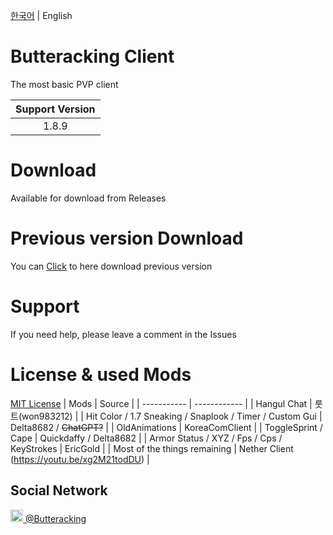 [한국어](https://github.com/ButterackingClient/ButterackingClient/blob/main/README.md) | English

# Butteracking Client
 The most basic PVP client

| Support Version |
|:-----:|
| 1.8.9 |

# Download
 Available for download from Releases

# Previous version Download
 You can [Click](https://kmw23.synology.me:5001/fsdownload/IiT6rR7ID/ButterackingClient) to here download previous version

# Support
 If you need help, please leave a comment in the Issues

# License & used Mods
[MIT License](https://github.com/ButterackingClient/ButterackingClient/blob/main/LICENSE)
| Mods        | Source       |
| ----------- | ------------ |
| Hangul Chat | 룻트(won983212) |
| Hit Color / 1.7 Sneaking / Snaplook / Timer / Custom Gui  | Delta8682 / ~~ChatGPT?~~ |
| OldAnimations | KoreaComClient | | ToggleSprint / Cape | Quickdaffy / Delta8682 | 
| Armor Status / XYZ / Fps / Cps / KeyStrokes | EricGold | 
| Most of the things remaining | Nether Client (https://youtu.be/xg2M21todDU) |

## Social Network
<a href="https://www.youtube.com/@Butteracking" target="_blank"> 
 <img src="https://cdn.discordapp.com/attachments/1113703627358470185/1117400943462449152/youtube.ico" width=20px height=20px> @Butteracking
</a>
